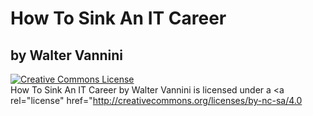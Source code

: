 # How To Sink An IT Career

## by Walter Vannini

<a rel="license" href="http://creativecommons.org/licenses/by-nc-sa/4.0/"><img alt="Creative Commons License" style="border-width:0" src="https://i.creativecommons.org/l/by-nc-sa/4.0/88x31.png" /></a><br /><span xmlns:dct="http://purl.org/dc/terms/" href="http://purl.org/dc/dcmitype/Text" property="dct:title" rel="dct:type">How To Sink An IT Career</span> by <span xmlns:cc="http://creativecommons.org/ns#" property="cc:attributionName">Walter Vannini</span> is licensed under a <a rel="license" href="http://creativecommons.org/licenses/by-nc-sa/4.0
